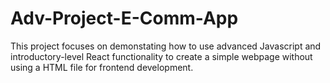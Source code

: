 # Adv-Project-E-Comm-App
 
This project focuses on demonstating how to use advanced Javascript and introductory-level React functionality to create a simple webpage without using a HTML file for frontend development.
